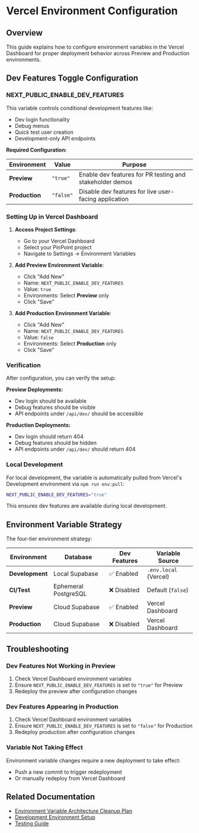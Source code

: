# Vercel Environment Configuration

## Overview

This guide explains how to configure environment variables in the Vercel Dashboard for proper deployment behavior across Preview and Production environments.

## Dev Features Toggle Configuration

### NEXT_PUBLIC_ENABLE_DEV_FEATURES

This variable controls conditional development features like:

- Dev login functionality
- Debug menus
- Quick test user creation
- Development-only API endpoints

**Required Configuration:**

| Environment    | Value     | Purpose                                                  |
| -------------- | --------- | -------------------------------------------------------- |
| **Preview**    | `"true"`  | Enable dev features for PR testing and stakeholder demos |
| **Production** | `"false"` | Disable dev features for live user-facing application    |

### Setting Up in Vercel Dashboard

1. **Access Project Settings**:
   - Go to your Vercel Dashboard
   - Select your PinPoint project
   - Navigate to Settings → Environment Variables

2. **Add Preview Environment Variable**:
   - Click "Add New"
   - Name: `NEXT_PUBLIC_ENABLE_DEV_FEATURES`
   - Value: `true`
   - Environments: Select **Preview** only
   - Click "Save"

3. **Add Production Environment Variable**:
   - Click "Add New"
   - Name: `NEXT_PUBLIC_ENABLE_DEV_FEATURES`
   - Value: `false`
   - Environments: Select **Production** only
   - Click "Save"

### Verification

After configuration, you can verify the setup:

**Preview Deployments:**

- Dev login should be available
- Debug features should be visible
- API endpoints under `/api/dev/` should be accessible

**Production Deployments:**

- Dev login should return 404
- Debug features should be hidden
- API endpoints under `/api/dev/` should return 404

### Local Development

For local development, the variable is automatically pulled from Vercel's Development environment via `npm run env:pull`:

```bash
NEXT_PUBLIC_ENABLE_DEV_FEATURES="true"
```

This ensures dev features are available during local development.

## Environment Variable Strategy

The four-tier environment strategy:

| Environment     | Database             | Dev Features | Variable Source    |
| --------------- | -------------------- | ------------ | ------------------ |
| **Development** | Local Supabase       | ✅ Enabled   | `.env.local` (Vercel) |
| **CI/Test**     | Ephemeral PostgreSQL | ❌ Disabled  | Default (`false`)  |
| **Preview**     | Cloud Supabase       | ✅ Enabled   | Vercel Dashboard   |
| **Production**  | Cloud Supabase       | ❌ Disabled  | Vercel Dashboard   |

## Troubleshooting

### Dev Features Not Working in Preview

1. Check Vercel Dashboard environment variables
2. Ensure `NEXT_PUBLIC_ENABLE_DEV_FEATURES` is set to `"true"` for Preview
3. Redeploy the preview after configuration changes

### Dev Features Appearing in Production

1. Check Vercel Dashboard environment variables
2. Ensure `NEXT_PUBLIC_ENABLE_DEV_FEATURES` is set to `"false"` for Production
3. Redeploy production after configuration changes

### Variable Not Taking Effect

Environment variable changes require a new deployment to take effect:

- Push a new commit to trigger redeployment
- Or manually redeploy from Vercel Dashboard

## Related Documentation

- [Environment Variable Architecture Cleanup Plan](../planning/environment-variable-architecture-cleanup.md)
- [Development Environment Setup](../developer-guides/development-setup.md)
- [Testing Guide](../testing/README.md)
